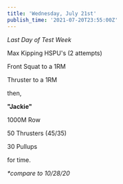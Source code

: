 ```yaml
---
title: 'Wednesday, July 21st'
publish_time: '2021-07-20T23:55:00Z'
---
```


*Last Day of Test Week*

Max Kipping HSPU's (2 attempts)

Front Squat to a 1RM

Thruster to a 1RM

then,

**"Jackie"**

1000M Row

50 Thrusters (45/35)

30 Pullups

for time.

*\*compare to 10/28/20*
